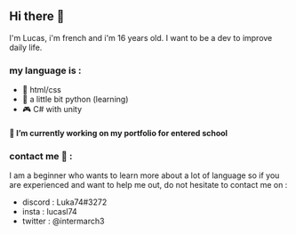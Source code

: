 ## Hi there 👋

I'm Lucas, i'm french and i'm 16 years old.
I want to be a dev to improve daily life.

### my language is :
- 🔗 html/css 
- 🐍 a little bit python (learning) 
- 🎮 C# with unity 

#### 🚧 I’m currently working on my portfolio for entered school

### contact me 📧 :
I am a beginner who wants to learn more about a lot of language so if you are experienced and want to help me out,
do not hesitate to contact me on :
- discord : Luka74#3272
- insta : lucasl74
- twitter : @intermarch3
